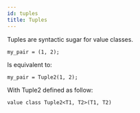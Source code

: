 ```yaml
---
id: tuples
title: Tuples
---
```


Tuples are syntactic sugar for value classes.

```
my_pair = (1, 2);
```

Is equivalent to:

```
my_pair = Tuple2(1, 2);
```

With Tuple2 defined as follow:

```
value class Tuple2<T1, T2>(T1, T2)
```
